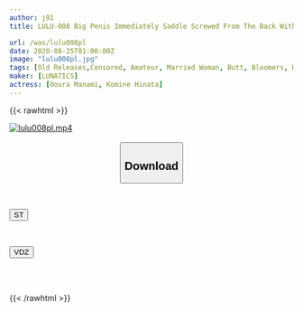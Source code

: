 ```yaml
---
author: j91
title: LULU-008 Big Penis Immediately Saddle Screwed From The Back Without Being Able To Put Up With Aunt Bloomers Pita Bread! A Young Man Who Was Deprived Of A Pursuing Piston Who Could Not Stop Even If He Was Young

url: /was/lulu008pl
date: 2020-08-25T01:00:00Z
image: "lulu008pl.jpg"
tags: [Old Releases,Censored, Amateur, Married Woman, Butt, Bloomers, Huge Cock	]
maker: [LUNATICS]
actress: [Ooura Manami, Komine Hinata]
---
```



{{< rawhtml >}}

<div class="video" data-videoid="WbmkV09lAasWr3">
    <a href="javascript:;">
        <img src="/was/lulu008pl/lulu008pl.jpg" width="WIDTH" height="HEIGHT" alt="lulu008pl.mp4" loading="lazy">
    </a>
</div>

<script type="text/javascript" src="https://j91.asia/asset/on-demand-st.js"></script>

<br>
  <link rel="stylesheet" href="https://j91.asia/asset/bs5.css">
  
  <center>
  <button class="btn btn-primary" type="button" data-bs-toggle="collapse" data-bs-target=".multi-collapse" aria-expanded="false" aria-controls="multiCollapseExample1 multiCollapseExample2"><h2>Download</h2></button></center>
</p>
<div class="row">
  <div class="col">
    <div class="collapse multi-collapse" id="multiCollapseExample1">
      <div class="card card-body">
	      	      <br>
<div class="buttons">  
<p><a href="https://streamtape.to/v/WbmkV09lAasWr3" target="_blank"><button class="btn-hover color-3"><i class="fa fa-download"></i> ST</button></a></p></div>
    </div>
  </div>
</div>
  <div class="col">
    <div class="collapse multi-collapse" id="multiCollapseExample2">
      <div class="card card-body">
	      <br>
<div class="buttons">
<p><a href="https://vidoza.net/khk0fa6sr8sb" target="_blank"><button class="btn-hover color-1"><i class="fa fa-download"></i> VDZ</button></a></p></div>
<br><br>
      </div>
    </div>
  </div>
</div>

{{< /rawhtml >}}